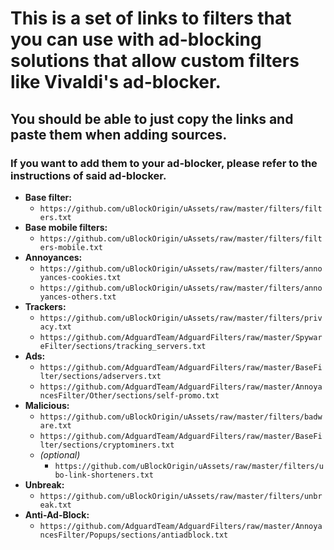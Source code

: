 # This is a set of links to filters that you can use with ad-blocking solutions that allow custom filters like Vivaldi's ad-blocker.

## You should be able to just copy the links and paste them when adding sources.

### If you want to add them to your ad-blocker, please refer to the instructions of said ad-blocker.

- **Base filter:**
    + `https://github.com/uBlockOrigin/uAssets/raw/master/filters/filters.txt`
- **Base mobile filters:** 
    + `https://github.com/uBlockOrigin/uAssets/raw/master/filters/filters-mobile.txt`
- **Annoyances:**
    + `https://github.com/uBlockOrigin/uAssets/raw/master/filters/annoyances-cookies.txt`
    + `https://github.com/uBlockOrigin/uAssets/raw/master/filters/annoyances-others.txt`
- **Trackers:**
    + `https://github.com/uBlockOrigin/uAssets/raw/master/filters/privacy.txt`
    + `https://github.com/AdguardTeam/AdguardFilters/raw/master/SpywareFilter/sections/tracking_servers.txt`
- **Ads:**
    + `https://github.com/AdguardTeam/AdguardFilters/raw/master/BaseFilter/sections/adservers.txt`
    + `https://github.com/AdguardTeam/AdguardFilters/raw/master/AnnoyancesFilter/Other/sections/self-promo.txt`
- **Malicious:**
    + `https://github.com/uBlockOrigin/uAssets/raw/master/filters/badware.txt`
    + `https://github.com/AdguardTeam/AdguardFilters/raw/master/BaseFilter/sections/cryptominers.txt`
    + *(optional)* 
        - `https://github.com/uBlockOrigin/uAssets/raw/master/filters/ubo-link-shorteners.txt`
- **Unbreak:**
    + `https://github.com/uBlockOrigin/uAssets/raw/master/filters/unbreak.txt`
- **Anti-Ad-Block:**
    + `https://github.com/AdguardTeam/AdguardFilters/raw/master/AnnoyancesFilter/Popups/sections/antiadblock.txt`
